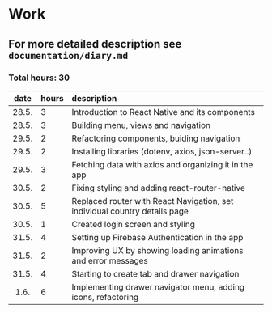 # Work
## For more detailed description see `documentation/diary.md`
### Total hours: 30

| date | hours | description  |
| :----:|:-----| :-----|
| 28.5. | 3 | Introduction to React Native and its components |
| 28.5. | 3 | Building menu, views and navigation |
| 29.5. | 2 | Refactoring components, buiding navigation |
| 29.5. | 2 | Installing libraries (dotenv, axios, json-server..) |
| 29.5. | 3 | Fetching data with axios and organizing it in the app|
| 30.5. | 2 | Fixing styling and adding react-router-native |
| 30.5. | 5 | Replaced router with React Navigation, set individual country details page |  
| 30.5. | 1 | Created login screen and styling |
| 31.5. | 4 | Setting up Firebase Authentication in the app |
| 31.5. | 2 | Improving UX by showing loading animations and error messages |
| 31.5. | 4 | Starting to create tab and drawer navigation |
| 1.6. | 6 | Implementing drawer navigator menu, adding icons, refactoring |
